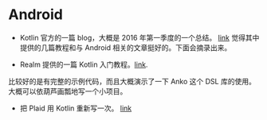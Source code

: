 # Android

- Kotlin 官方的一篇 blog，大概是 2016 年第一季度的一个总结。 [link](http://blog.jetbrains.com/kotlin/2016/04/kotlin-digest-2016-q1/)
觉得其中提供的几篇教程和与 Android 相关的文章挺好的。下面会摘录出来。

- Realm 提供的一篇 Kotlin 入门教程。[link](https://realm.io/news/getting-started-with-kotlin-and-anko/).

比较好的是有完整的示例代码，而且大概演示了一下 Anko 这个 DSL 库的使用。大概可以依葫芦画瓢地写一个小项目。

- 把 Plaid 用 Kotlin 重新写一次。 [link](https://github.com/antoniolg/plaid)
